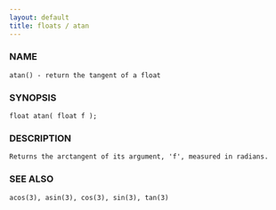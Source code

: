 ```yaml
---
layout: default
title: floats / atan
---
```


### NAME

    atan() - return the tangent of a float

### SYNOPSIS

    float atan( float f );

### DESCRIPTION

    Returns the arctangent of its argument, 'f', measured in radians.

### SEE ALSO

    acos(3), asin(3), cos(3), sin(3), tan(3)

